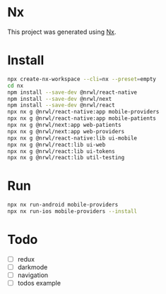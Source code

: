 # Nx

This project was generated using [Nx](https://nx.dev).

# Install

```sh
npx create-nx-workspace --cli=nx --preset=empty
cd nx
npm install --save-dev @nrwl/react-native
npm install --save-dev @nrwl/next
npm install --save-dev @nrwl/react
npx nx g @nrwl/react-native:app mobile-providers
npx nx g @nrwl/react-native:app mobile-patients
npx nx g @nrwl/next:app web-patients
npx nx g @nrwl/next:app web-providers
npx nx g @nrwl/react-native:lib ui-mobile
npx nx g @nrwl/react:lib ui-web
npx nx g @nrwl/react:lib ui-tokens
npx nx g @nrwl/react:lib util-testing
```

# Run

```sh
npx nx run-android mobile-providers
npx nx run-ios mobile-providers --install
```

# Todo

- [ ] redux
- [ ] darkmode
- [ ] navigation
- [ ] todos example
